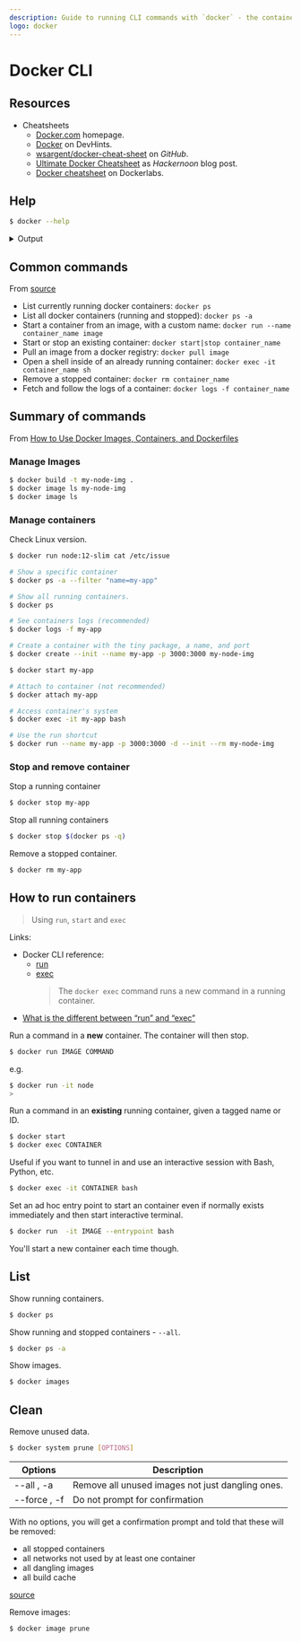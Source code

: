 ```yaml
---
description: Guide to running CLI commands with `docker` - the container management tool
logo: docker
---
```

# Docker CLI


## Resources

- Cheatsheets
    - [Docker.com](https://www.docker.com/sites/default/files/d8/2019-09/docker-cheat-sheet.pdf) homepage.
    - [Docker](https://devhints.io/docker) on DevHints.
    - [wsargent/docker-cheat-sheet](https://github.com/wsargent/docker-cheat-sheet) on _GitHub_.
    - [Ultimate Docker Cheatsheet](https://hackernoon.com/docker-commands-the-ultimate-cheat-sheet-994ac78e2888) as _Hackernoon_ blog post.
    - [Docker cheatsheet](https://dockerlabs.collabnix.com/docker/cheatsheet/) on Dockerlabs.


## Help

```sh
$ docker --help
```

<details>

<summary>Output</summary>

```
Usage:	docker [OPTIONS] COMMAND

A self-sufficient runtime for containers

Options:
      --config string      Location of client config files (default "/Users/mcurrin/.docker")
  -c, --context string     Name of the context to use to connect to the daemon (overrides DOCKER_HOST env var and default context set with "docker context use")
  -D, --debug              Enable debug mode
  -H, --host list          Daemon socket(s) to connect to
  -l, --log-level string   Set the logging level ("debug"|"info"|"warn"|"error"|"fatal") (default "info")
      --tls                Use TLS; implied by --tlsverify
      --tlscacert string   Trust certs signed only by this CA (default "/Users/mcurrin/.docker/ca.pem")
      --tlscert string     Path to TLS certificate file (default "/Users/mcurrin/.docker/cert.pem")
      --tlskey string      Path to TLS key file (default "/Users/mcurrin/.docker/key.pem")
      --tlsverify          Use TLS and verify the remote
  -v, --version            Print version information and quit

Management Commands:
  builder     Manage builds
  checkpoint  Manage checkpoints
  config      Manage Docker configs
  container   Manage containers
  context     Manage contexts
  image       Manage images
  network     Manage networks
  node        Manage Swarm nodes
  plugin      Manage plugins
  secret      Manage Docker secrets
  service     Manage services
  stack       Manage Docker stacks
  swarm       Manage Swarm
  system      Manage Docker
  trust       Manage trust on Docker images
  volume      Manage volumes

Commands:
  attach      Attach local standard input, output, and error streams to a running container
  build       Build an image from a Dockerfile
  commit      Create a new image from a container's changes
  cp          Copy files/folders between a container and the local filesystem
  create      Create a new container
  deploy      Deploy a new stack or update an existing stack
  diff        Inspect changes to files or directories on a container's filesystem
  events      Get real time events from the server
  exec        Run a command in a running container
  export      Export a container's filesystem as a tar archive
  history     Show the history of an image
  images      List images
  import      Import the contents from a tarball to create a filesystem image
  info        Display system-wide information
  inspect     Return low-level information on Docker objects
  kill        Kill one or more running containers
  load        Load an image from a tar archive or STDIN
  login       Log in to a Docker registry
  logout      Log out from a Docker registry
  logs        Fetch the logs of a container
  pause       Pause all processes within one or more containers
  port        List port mappings or a specific mapping for the container
  ps          List containers
  pull        Pull an image or a repository from a registry
  push        Push an image or a repository to a registry
  rename      Rename a container
  restart     Restart one or more containers
  rm          Remove one or more containers
  rmi         Remove one or more images
  run         Run a command in a new container
  save        Save one or more images to a tar archive (streamed to STDOUT by default)
  search      Search the Docker Hub for images
  start       Start one or more stopped containers
  stats       Display a live stream of container(s) resource usage statistics
  stop        Stop one or more running containers
  tag         Create a tag TARGET_IMAGE that refers to SOURCE_IMAGE
  top         Display the running processes of a container
  unpause     Unpause all processes within one or more containers
  update      Update configuration of one or more containers
  version     Show the Docker version information
  wait        Block until one or more containers stop, then print their exit codes

Run 'docker COMMAND --help' for more information on a command.
```

</details>


## Common commands

From [source](https://www.mankier.com/1/docker#Examples_(TL;DR))

-   List currently running docker containers: `docker ps`
-   List all docker containers (running and stopped): `docker ps -a`
-   Start a container from an image, with a custom name: `docker run --name container_name image`
-   Start or stop an existing container: `docker start|stop container_name`
-   Pull an image from a docker registry: `docker pull image`
-   Open a shell inside of an already running container: `docker exec -it container_name sh`
-   Remove a stopped container: `docker rm container_name`
-   Fetch and follow the logs of a container: `docker logs -f container_name`


## Summary of commands

From [How to Use Docker Images, Containers, and Dockerfiles](https://medium.com/swlh/how-to-use-docker-images-containers-and-dockerfiles-39e4e8fc181a)

### Manage Images

```sh
$ docker build -t my-node-img .
$ docker image ls my-node-img
$ docker image ls
```

### Manage containers

Check Linux version.

```sh
$ docker run node:12-slim cat /etc/issue
```

```sh
# Show a specific container
$ docker ps -a --filter "name=my-app"

# Show all running containers.
$ docker ps

# See containers logs (recommended)
$ docker logs -f my-app
```

```sh
# Create a container with the tiny package, a name, and port
$ docker create --init --name my-app -p 3000:3000 my-node-img

$ docker start my-app

# Attach to container (not recommended) 
$ docker attach my-app

# Access container's system 
$ docker exec -it my-app bash

# Use the run shortcut 
$ docker run --name my-app -p 3000:3000 -d --init --rm my-node-img
```

### Stop and remove container

Stop a running container

```sh
$ docker stop my-app
```

Stop all running containers

```sh
$ docker stop $(docker ps -q)
```

Remove a stopped container.

```sh
$ docker rm my-app
```


## How to run containers
> Using `run`, `start` and `exec`

Links:

- Docker CLI reference:
	- [run](https://docs.docker.com/engine/reference/run/)
	- [exec](https://docs.docker.com/engine/reference/commandline/exec/)
		> The `docker exec` command runs a new command in a running container.
- [What is the different between “run” and “exec”](https://chankongching.wordpress.com/2017/03/17/docker-what-is-the-different-between-run-and-exec/)

Run a command in a **new** container. The container will then stop.

```sh
$ docker run IMAGE COMMAND
```

e.g.

```sh
$ docker run -it node
>
```

Run a command in an **existing** running container, given a tagged name or ID.

```sh
$ docker start
$ docker exec CONTAINER
```

Useful if you want to tunnel in and use an interactive session with Bash, Python, etc.

```sh
$ docker exec -it CONTAINER bash
```

Set an ad hoc entry point to start an container even if normally exists immediately and then start interactive terminal.

```sh
$ docker run  -it IMAGE --entrypoint bash
```

You'll start a new container each time though.



## List

Show running containers.

```sh
$ docker ps
```

Show running and stopped containers - `--all`.

```sh
$ docker ps -a
```

Show images.

```sh
$ docker images
```


## Clean

Remove unused data.

```sh
$ docker system prune [OPTIONS]
```

| Options      | Description                                      |
| ------------ | ------------------------------------------------ |
| --all , -a   | Remove all unused images not just dangling ones. |
| --force , -f | Do not prompt for confirmation                   |


With no options, you will get a confirmation prompt and told that these will be removed:

- all stopped containers
- all networks not used by at least one container
- all dangling images
- all build cache

[source](https://docs.docker.com/engine/reference/commandline/system_prune/)

Remove images:

```sh
$ docker image prune
```


